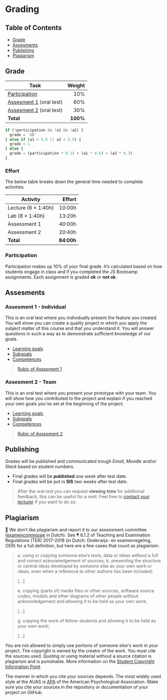 # Grading

## Table of Contents

*   [Grade](#grade)
*   [Assesments](#assesments)
*   [Publishing](#publishing)
*   [Plagiarism](#plagiarism)

## Grade

| Task                                |   Weight |
| ----------------------------------  | -------: |
| [Participation](#participation)     |      10% |
| [Assesment 1][a1] (oral test)       |      60% |
| [Assesment 2][a2] (oral test)       |      30% |
| **Total**                           | **100%** |


```js
if (!participation && !a1 && !a2) {
  grade = 'GR'
} else if (a1 < 5.5 || a2 < 5.5) {
  grade = 1
} else {
  grade = (participation * 0.1) + (a1 * 0.6) + (a2 * 0.3)
}
```

### Effort

The below table breaks down the general time needed to complete activities.

| Activity                |     Effort |
| ----------------------- | ---------: |
| Lecture (6 × 1:40h)     |     10:00h |
| Lab (8 × 1:40h)         |     13:20h |
| Assessment 1            |     40:00h |
| Assessment 2            |     20:40h |
| **Total**               | **84:00h** |

### Participation

Participation makes up 10% of your final grade. It’s calculated based on how students engage in class and if you completed the JS Bootcamp assignments. Each assignment is graded **ok** or **not ok**.

## Assesments

### Assesment 1 - Individual
This is an oral test where you individually present the feature you created. You will show you can create a quality project in which you apply the subject matter of this course and that you understand it. You will answer questions in such a way as to demonstrate sufficient knowledge of our goals.

* [Learning goals](/readme#goals)
* [Subgoals](/readme#goals)
* [Competences](/readme#goals)

> [Rubic of Assesment 1](a1)

### Assesment 2 - Team
This is an oral test where you present your prototype with your team. You will show how you contributed to the project and explain if you reached your own goals you've set at the beginning of the project.

* [Learning goals](/readme#goals)
* [Subgoals](/readme#goals)
* [Competences](/readme#goals)

> [Rubic of Assesment 2][a2]


## Publishing
Grades will be published and communicated trough _Email_, _Moodle_ and/or _Slack_ based on student numbers.

* Final grades will be **published** _one week_ after test date.
* Final grades will be put in **SIS** _two weeks_ after test date.

> After the oral test you can request **viewing time** for additional feedback, this can be useful for a resit. Feel free to [contact your lecturer](/readme#synopsis) if you want to do so.

## Plagiarism

💁  We don’t like plagiarism and report it to our assessment committee
([examencommissie](https://moodle.cmd.hva.nl/mod/page/view.php?id=1738) in Dutch). See ¶ 6.1.2 of Teaching and Examination
Regulations (TER) 2017-2018 (in Dutch: Onderwijs- en examenregeling, OER) for
a full definition, but here are a few cases that count as plagiarism:

> a. using or copying someone else’s texts, data or ideas without a full and
> correct acknowledgement of sources;
> b. presenting the structure or central ideas developed by someone else as
> your own work or ideas, even when a reference to other authors has been
> included;
>
> \[…]
>
> e. copying (parts of) media files or other sources, software source codes,
> models and other diagrams of other people without acknowledgement and
> allowing it to be held as your own work;
>
> \[…]
>
> g. copying the work of fellow-students and allowing it to be held as your
> own work;
>
> \[…]

You are not allowed to simply use portions of someone else's work in your project. The copyright is owned by the creator of the work. You must cite the sources used. Quoting or using material without a source citation is plagiarism and is punishable. More information on the [Student Copyright Information Point](https://www.amsterdamuas.com/library/services/copyright/students.html)

The manner in which you cite your sources depends. The most widely used style at the AUAS is [APA](https://www.amsterdamuas.com/library/services/acknowledging-sources/apa-style/apa-style.html) of the American Psychological Association. Make sure you cite your sources in the repository or documentation of your project on GitHub.

[a1]: assesments/a1.md
[a2]: assesments/a2.md
